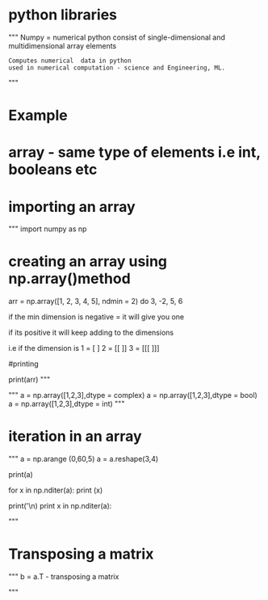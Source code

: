 # python libraries

"""
    Numpy = numerical python
    consist of single-dimensional and multidimensional array elements

    Computes numerical  data in python
    used in numerical computation - science and Engineering, ML.
"""
# Example
# array - same type of elements i.e int, booleans etc
# importing an array
"""
import numpy as np

# creating an array using np.array()method

arr = np.array([1, 2, 3, 4, 5], ndmin = 2) do 3, -2, 5, 6 

if the min dimension is negative = it will give you one

if its positive it will keep adding to the dimensions 

i.e if the dimension is 1 = [ ]
                        2 = [[ ]]
                        3 = [[[ ]]]




#printing

print(arr)
"""

"""
a = np.array([1,2,3],dtype = complex)
a = np.array([1,2,3],dtype = bool)
a = np.array([1,2,3],dtype = int)
"""
# iteration in an array

"""
a = np.arange (0,60,5)
a = a.reshape(3,4)

print(a)

for x in np.nditer(a):
    print (x)

print('\n)
print x in np.nditer(a):

"""
# Transposing a matrix

"""
b = a.T - transposing a matrix

"""


